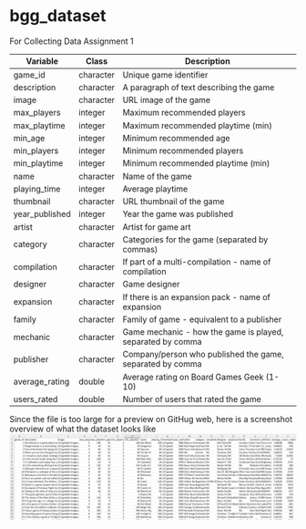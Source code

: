 # bgg_dataset
For Collecting Data Assignment 1

| Variable         | Class     | Description                                         |
|------------------|-----------|-----------------------------------------------------|
| game_id          | character | Unique game identifier                              |
| description      | character | A paragraph of text describing the game             |
| image            | character | URL image of the game                                |
| max_players      | integer   | Maximum recommended players                         |
| max_playtime     | integer   | Maximum recommended playtime (min)                  |
| min_age          | integer   | Minimum recommended age                              |
| min_players      | integer   | Minimum recommended players                         |
| min_playtime     | integer   | Minimum recommended playtime (min)                  |
| name             | character | Name of the game                                     |
| playing_time     | integer   | Average playtime                                     |
| thumbnail        | character | URL thumbnail of the game                            |
| year_published   | integer   | Year the game was published                          |
| artist           | character | Artist for game art                                  |
| category         | character | Categories for the game (separated by commas)        |
| compilation      | character | If part of a multi-compilation - name of compilation |
| designer         | character | Game designer                                       |
| expansion        | character | If there is an expansion pack - name of expansion    |
| family           | character | Family of game - equivalent to a publisher          |
| mechanic         | character | Game mechanic - how the game is played, separated by comma |
| publisher        | character | Company/person who published the game, separated by comma |
| average_rating   | double    | Average rating on Board Games Geek (1-10)            |
| users_rated      | double    | Number of users that rated the game                  |

Since the file is too large for a preview on GitHug web, here is a screenshot overview of what the dataset looks like
![Preview Image](data/preview_image.png)
